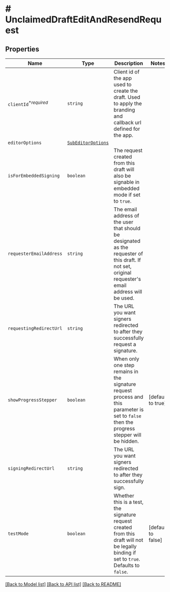 # # UnclaimedDraftEditAndResendRequest



## Properties

Name | Type | Description | Notes
------------ | ------------- | ------------- | -------------
| `clientId`<sup>*_required_</sup> | ```string``` |  Client id of the app used to create the draft. Used to apply the branding and callback url defined for the app.  |  |
| `editorOptions` | [```SubEditorOptions```](SubEditorOptions.md) |    |  |
| `isForEmbeddedSigning` | ```boolean``` |  The request created from this draft will also be signable in embedded mode if set to `true`.  |  |
| `requesterEmailAddress` | ```string``` |  The email address of the user that should be designated as the requester of this draft. If not set, original requester&#39;s email address will be used.  |  |
| `requestingRedirectUrl` | ```string``` |  The URL you want signers redirected to after they successfully request a signature.  |  |
| `showProgressStepper` | ```boolean``` |  When only one step remains in the signature request process and this parameter is set to `false` then the progress stepper will be hidden.  |  [default to true] |
| `signingRedirectUrl` | ```string``` |  The URL you want signers redirected to after they successfully sign.  |  |
| `testMode` | ```boolean``` |  Whether this is a test, the signature request created from this draft will not be legally binding if set to `true`. Defaults to `false`.  |  [default to false] |

[[Back to Model list]](../../README.md#models) [[Back to API list]](../../README.md#endpoints) [[Back to README]](../../README.md)
